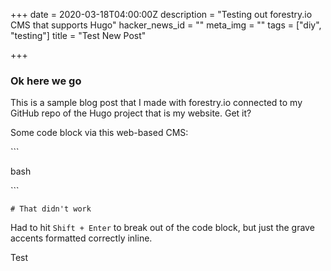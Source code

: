 +++
date = 2020-03-18T04:00:00Z
description = "Testing out forestry.io CMS that supports Hugo"
hacker_news_id = ""
meta_img = ""
tags = ["diy", "testing"]
title = "Test New Post"

+++
### Ok here we go

This is a sample blog post that I made with forestry.io connected to my GitHub repo of the Hugo project that is my website. Get it?

Some code block via this web-based CMS:

\`\`\`

bash

\`\`\`

    # That didn't work

Had to hit `Shift + Enter` to break out of the code block, but just the grave accents formatted correctly inline.

Test